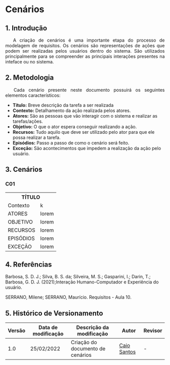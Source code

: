 # Cenários

## 1. Introdução

<p align='justify'>
    &emsp; A criação de cenários é uma importante etapa do processo de modelagem de requisitos. Os cenários são representações de ações que podem ser realizadas pelos usuários dentro do sistema. São utilizados principalmente para se compreender as principais interações presentes na inteface ou no sistema.
</p>


## 2. Metodologia

<p align='justify'>
    &emsp; Cada cenário presente neste documento possuirá os seguintes elementos característicos:
    <ul>
        <li><strong>Título:</strong> Breve descrição da tarefa a ser realizada
        <li><strong>Contexto:</strong> Detalhamento da ação realizada pelos atores.
        <li><strong>Atores:</strong> São as pessoas que vão interagir com o sistema e realizar as tarefas/ações.
        <li><strong>Objetivo:</strong> O que o ator espera conseguir realizando a ação.
        <li><strong>Recursos:</strong> Tudo aquilo que deve ser utilizado pelo ator para que ele possa realizar a tarefa.
        <li><strong>Episódios:</strong> Passo a passo de como o cenário será feito.
        <li><strong>Exceção:</strong> São acontecimentos que impedem a realização da ação pelo usuário.
    </ul>
</p>


## 3. Cenários

### C01

<table>
        <tr>
            <th colspan="2" style="text-align:center">TÍTULO</th>
        </tr>
         <tr>
            <td>Contexto</td>
            <td>k</td>
        </tr>
        <tr>
            <td>ATORES</td>
            <td>lorem</td>
        </tr>
        <tr>
            <td>OBJETIVO</td>
            <td>lorem</td>
        </tr>
        <tr>
            <td>RECURSOS</td>
            <td>lorem</td>
        </tr>
        <tr>
            <td>EPISÓDIOS</td>
            <td>lorem</td>
        </tr>
        <tr>
            <td>EXCEÇÃO</td>
            <td>lorem</td>
        </tr>
</table>


## 4. Referências

Barbosa, S. D. J.; Silva, B. S. da; Silveira, M. S.; Gasparini, I.; Darin, T.; Barbosa, G. D. J. (2021);Interação Humano-Computador e Experiência do usuário.

SERRANO, Milene; SERRANO, Maurício. Requisitos - Aula 10.


## 5. Histórico de Versionamento

|Versão|Data de modificação|Descrição da modificação|Autor|Revisor|
|-|-|-|-|-|
|1.0|25/02/2022|Criação do documento de cenários|[Caio Santos](https://github.com/caiobsantos)|-|